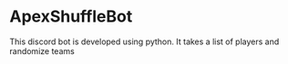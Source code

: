 # ApexShuffleBot
This discord bot is developed using python. It takes a list of players and randomize teams

